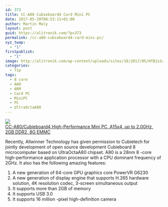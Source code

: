 ```yaml
---
id: 373
title: CC-A80 Cubieboard4 Card Mini PC
date: 2017-05-20T08:53:11+01:00
author: Martin Maly
layout: post
guid: https://alitronik.com/?p=373
permalink: /cc-a80-cubieboard4-card-mini-pc/
xyz_twap:
  - "1"
firstpublish:
  - "1"
image: http://alitronik.com/wp-content/uploads/sites/18/2017/05/HTB1sSaaHXXXXXXhXpXXq6xXFXXXu.jpg
categories:
  - Tip
tags:
  - 8 core
  - A80
  - ARM
  - Card PC
  - MiniPC
  - PC
  - UltraOctaA80
---
```

<a href="http://s.click.aliexpress.com/e/jmiQ3FQ" target="_parent"><img src="//ae01.alicdn.com/kf/HTB1_e58KFXXXXcjXXXXq6xXFXXXp/-font-b-CC-A80-b-font-Cubieboard4-High-Performance-Mini-PC-Development-Board-font-b.jpg_220x220.jpg" /><span style="display: block;">CC-A80/Cubieboard4 High-Performance Mini PC, A15x4, up to 2.0GHz, 2GB DDR2, 8G EMMC</span></a>

Recently, Allwinner Technology has given permission to Cubietech for jointly development of open source development Cubieboard 8 microcomputer based on UltraOctaA80 chipset. A80 is a 28nm 8 -core high-performance application processor with a CPU dominant frequency of 2GHz. It also has the following amazing features:

1. A new generation of 64-core GPU graphics core PowerVR G6230  
2. A new generation of display engine that supports H.265 hardware solution, 4K resolution codec, 3-screen simultaneous output  
3. It supports more than 2GB of memory  
4. It supports USB 3.0  
5. It supports 16 million -pixel high-definition camera